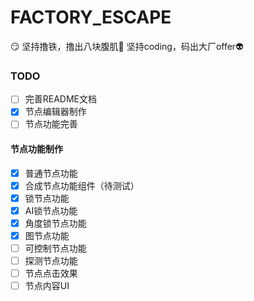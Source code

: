 # FACTORY_ESCAPE

:smirk:
坚持撸铁，撸出八块腹肌:muscle:
坚持coding，码出大厂offer:alien:

### TODO
- [ ] 完善README文档
- [x] 节点编辑器制作
- [ ] 节点功能完善
#### 节点功能制作
- [x] 普通节点功能
- [x] 合成节点功能组件（待测试）
- [x] 锁节点功能
- [x] AI锁节点功能
- [x] 角度锁节点功能
- [x] 图节点功能
- [ ] 可控制节点功能
- [ ] 探测节点功能
- [ ] 节点点击效果
- [ ] 节点内容UI
